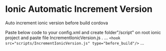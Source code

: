 # Ionic Automatic Increment Version
Auto increment ionic version before build cordova 

Paste below code to your config.xml and create folder"/script" on root ionic project and paste file IncrementIonicVersion.js .
...
`<hook src="scripts/IncrementIonicVersion.js" type="before_build"/>`
...
